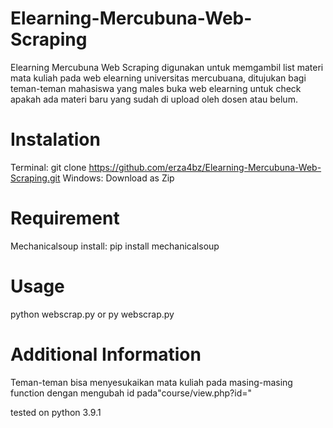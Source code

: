 # Elearning-Mercubuna-Web-Scraping
Elearning Mercubuna Web Scraping digunakan untuk memgambil list materi mata kuliah pada web elearning universitas mercubuana, ditujukan bagi teman-teman mahasiswa yang males buka web elearning untuk check apakah ada materi baru yang sudah di upload oleh dosen atau belum.

# Instalation
Terminal: git clone https://github.com/erza4bz/Elearning-Mercubuna-Web-Scraping.git
Windows: Download as Zip

# Requirement
Mechanicalsoup
install: pip install mechanicalsoup

# Usage
python webscrap.py
or
py webscrap.py

# Additional Information
Teman-teman bisa menyesukaikan mata kuliah pada masing-masing function dengan mengubah id pada"course/view.php?id="

tested on python 3.9.1
